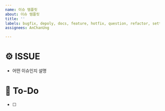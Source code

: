 ```yaml
---
name: 이슈 템플릿
about: 이슈 템플릿
title: ''
labels: bugfix, depoly, docs, feature, hotfix, question, refactor, setting
assignees: AnChanUng

---
```


# ⚙️ ISSUE
- 어떤 이슈인지 설명

# 📄 To-Do
- [ ]
